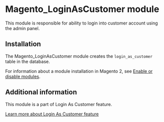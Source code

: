 # Magento_LoginAsCustomer module

This module is responsible for ability to login into customer account using the admin panel.

## Installation

The Magento_LoginAsCustomer module creates the `login_as_customer` table in the database.

For information about a module installation in Magento 2, see [Enable or disable modules](https://devdocs.magento.com/guides/v2.4/install-gde/install/cli/install-cli-subcommands-enable.html).

## Additional information

This module is a part of Login As Customer feature.

[Learn more about Login As Customer feature](https://docs.magento.com/user-guide/customers/login-as-customer.html)
